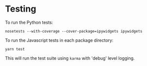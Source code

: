 Testing
=======

To run the Python tests:

    nosetests --with-coverage --cover-package=ipywidgets ipywidgets

To run the Javascript tests in each package directory:

    yarn test

This will run the test suite using `karma` with 'debug' level logging.
